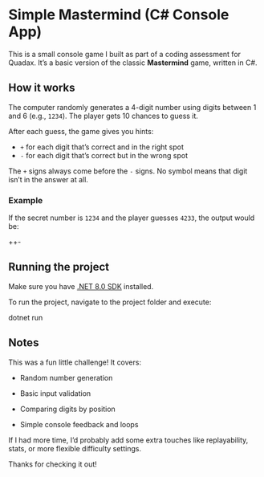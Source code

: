 # Simple Mastermind (C# Console App)

This is a small console game I built as part of a coding assessment for Quadax. It’s a basic version of the classic **Mastermind** game, written in C#.



## How it works

The computer randomly generates a 4-digit number using digits between 1 and 6 (e.g., `1234`). The player gets 10 chances to guess it.

After each guess, the game gives you hints:
- `+` for each digit that’s correct and in the right spot
- `-` for each digit that’s correct but in the wrong spot

The `+` signs always come before the `-` signs. No symbol means that digit isn’t in the answer at all.



### Example

If the secret number is `1234` and the player guesses `4233`, the output would be:

++-



## Running the project

Make sure you have [.NET 8.0 SDK](https://dotnet.microsoft.com/download) installed.

To run the project, navigate to the project folder and execute:

  dotnet run



## Notes
This was a fun little challenge! It covers:

  - Random number generation

  - Basic input validation

  - Comparing digits by position

  - Simple console feedback and loops

If I had more time, I’d probably add some extra touches like replayability, stats, or more flexible difficulty settings.

Thanks for checking it out!
